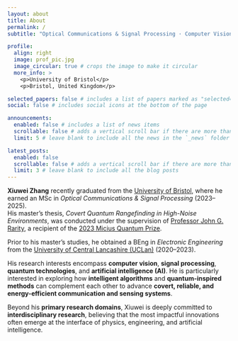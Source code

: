 ```yaml
---
layout: about
title: About
permalink: /
subtitle: "Optical Communications & Signal Processing · Computer Vision · Quantum Technologies · AI"

profile:
  align: right
  image: prof_pic.jpg
  image_circular: true # crops the image to make it circular
  more_info: >
    <p>University of Bristol</p>
    <p>Bristol, United Kingdom</p>

selected_papers: false # includes a list of papers marked as "selected={true}"
social: false # includes social icons at the bottom of the page

announcements:
  enabled: false # includes a list of news items
  scrollable: false # adds a vertical scroll bar if there are more than 3 news items
  limit: 5 # leave blank to include all the news in the `_news` folder

latest_posts:
  enabled: false
  scrollable: false # adds a vertical scroll bar if there are more than 3 new posts items
  limit: 3 # leave blank to include all the blog posts
---
```

**Xiuwei Zhang** recently graduated from the [University of Bristol](https://www.bristol.ac.uk/), where he earned an MSc in *Optical Communications & Signal Processing* (2023–2025).  
His master’s thesis, *Covert Quantum Rangefinding in High-Noise Environments*, was conducted under the supervision of [Professor John G. Rarity](https://research-information.bris.ac.uk/en/persons/john-g-rarity), a recipient of the [2023 Micius Quantum Prize](https://miciusprize.org/).  

Prior to his master’s studies, he obtained a BEng in *Electronic Engineering* from the [University of Central Lancashire (UCLan)](https://www.uclan.ac.uk/) (2020–2023).  

His research interests encompass **computer vision**, **signal processing**, **quantum technologies**, and **artificial intelligence (AI)**. He is particularly interested in exploring how **intelligent algorithms** and **quantum-inspired methods** can complement each other to advance **covert, reliable, and energy-efficient communication and sensing systems**.  

Beyond his **primary research domains**, Xiuwei is deeply committed to **interdisciplinary research**, believing that the most impactful innovations often emerge at the interface of physics, engineering, and artificial intelligence.  
